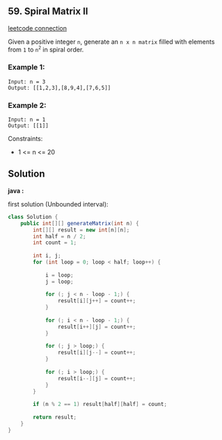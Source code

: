 ## 59. Spiral Matrix II

[leetcode connection](https://leetcode.com/problems/spiral-matrix-ii/)

Given a positive integer `n`, generate an `n x n matrix` filled with elements from `1` to `n`<sup>`2`</sup> in spiral order.

### Example 1:
```
Input: n = 3
Output: [[1,2,3],[8,9,4],[7,6,5]]
```
### Example 2:
```
Input: n = 1
Output: [[1]]
```

Constraints:
* 1 <= n <= 20

## Solution

**java :**

first solution (Unbounded interval):
```java
class Solution {
    public int[][] generateMatrix(int n) {
        int[][] result = new int[n][n];
        int half = n / 2;
        int count = 1;
        
        int i, j;
        for (int loop = 0; loop < half; loop++) {
            
            i = loop;
            j = loop;
            
            for (; j < n - loop - 1;) {
                result[i][j++] = count++;
            }
            
            for (; i < n - loop - 1;) {
                result[i++][j] = count++;
            }
            
            for (; j > loop;) {
                result[i][j--] = count++;
            }
            
            for (; i > loop;) {
                result[i--][j] = count++;
            }
        }
        
        if (n % 2 == 1) result[half][half] = count;
        
        return result;
    }
}
```